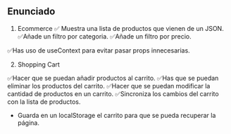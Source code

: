 ## Enunciado

1. Ecommerce
✅ Muestra una lista de productos que vienen de un JSON.
✅Añade un filtro por categoria.
✅Añade un filtro por precio.

✅Has uso de useContext para evitar pasar props innecesarias.

2. Shopping Cart

✅Hacer que se puedan añadir productos al carrito.
✅Has que se puedan eliminar los productos del carrito.
✅Hacer que se puedan modificar la cantidad de productos en un carrito.
✅Sincroniza los cambios del carrito con la lista de productos.
- Guarda en un localStorage el carrito para que se pueda recuperar la página.